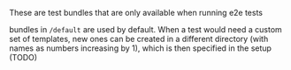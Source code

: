 These are test bundles that are only available when running e2e tests

bundles in `/default` are used by default. When a test would need a custom set of templates, new ones can be created in a different directory (with names as numbers increasing by 1), which is then specified in the setup (TODO)